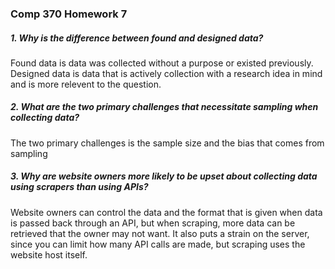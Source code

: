 ### Comp 370 Homework 7

##### 1. Why is the difference between found and designed data?

Found data is data was collected without a purpose or existed previously.
Designed data is data that is actively collection with a research idea in mind and is more relevent to the question.

##### 2. What are the two primary challenges that necessitate sampling when collecting data?

The two primary challenges is the sample size and the bias that comes from sampling

##### 3. Why are website owners more likely to be upset about collecting data using scrapers than using APIs?

Website owners can control the data and the format that is given when data is passed back through an API, but when scraping, more data can be retrieved that the owner may not want. It also puts a strain on the server, since you can limit how many API calls are made, but scraping uses the website host itself.